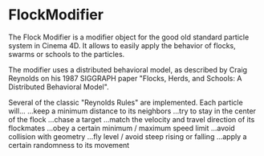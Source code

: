 # FlockModifier
The Flock Modifier is a modifier object for the good old standard particle system in Cinema 4D. It allows to easily apply the behavior of flocks, swarms or schools to the particles.

The modifier uses a distributed behavioral model, as described by Craig Reynolds on his 1987 SIGGRAPH paper "Flocks, Herds, and Schools: A Distributed Behavioral Model".

Several of the classic "Reynolds Rules" are implemented. Each particle will...
...keep a minimum distance to its neighbors
...try to stay in the center of the flock
...chase a target
...match the velocity and travel direction of its flockmates
...obey a certain minimum / maximum speed limit
...avoid collision with geometry
...fly level / avoid steep rising or falling
...apply a certain randomness to its movement
